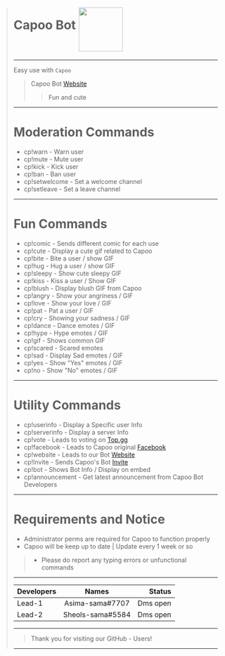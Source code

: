 > # Capoo Bot <img align="middle" width="100" height="100" src="https://www.line-stickers.com/wp-content/uploads/2019/01/Bugcat-Capoo-Move-Move-.png">
>---
> Easy use with `Capoo`
>> Capoo Bot [Website](https://capoo-bot.webnode.com/)
> > > Fun and cute
>
>---
> # Moderation Commands
>
>- cp!warn - Warn user
>- cp!mute - Mute user
>- cp!kick - Kick user
>- cp!ban - Ban user
>- cp!setwelcome - Set a welcome channel
>- cp!setleave - Set a leave channel
>
>---
> # Fun Commands
>
>- cp!comic - Sends different comic for each use
>- cp!cute - Display a cute gif related to Capoo
>- cp!bite - Bite a user / show GIF
>- cp!hug - Hug a user / show GIF
>- cp!sleepy - Show cute sleepy GIF
>- cp!kiss - Kiss a user / Show GIF
>- cp!blush - Display blush GIF from Capoo
>- cp!angry - Show your angriness / GIF
>- cp!love - Show your love / GIF
>- cp!pat - Pat a user / GIF
>- cp!cry - Showing your sadness / GIF
>- cp!dance - Dance emotes / GIF
>- cp!hype - Hype emotes / GIF
>- cp!gif - Shows common GIF
>- cp!scared - Scared emotes
>- cp!sad -  Display Sad emotes / GIF
>- cp!yes - Show "Yes" emotes / GIF
>- cp!no - Show "No" emotes / GIF
>
>---
> # Utility Commands
>
>- cp!userinfo - Display a Specific user Info
>- cp!serverinfo - Display a server Info
>- cp!vote - Leads to voting on [Top.gg](https://top.gg/)
>- cp!facebook - Leads to Capoo original [Facebook](https://www.facebook.com/capoocat/)
>- cp!website - Leads to our Bot [Website](https://capoo-bot.webnode.com/)
>- cp!Invite - Sends Capoo's Bot [Invite](https://discord.com/oauth2/authorize?client_id=721148644031725578&permissions=8&scope=bot)
>- cp!bot - Shows Bot Info / Display on embed
>- cp!announcement - Get latest announcement from Capoo Bot Developers
>
>---
> # Requirements and Notice
>
>- Administrator perms are required for Capoo to function properly
>- Capoo will be keep up to date | Update every 1 week or so
>>- Please do report any typing errors or unfunctional commands
>---
> | Developers        | Names       |  Status  |
> | ------------- |:---------------:| --------:|
> | Lead-1        | Asima-sama#7707 | Dms open |
> | Lead-2        | Sheols-sama#5584| Dms open |
>
>---
> > Thank you for visiting our GitHub - Users!
>---
